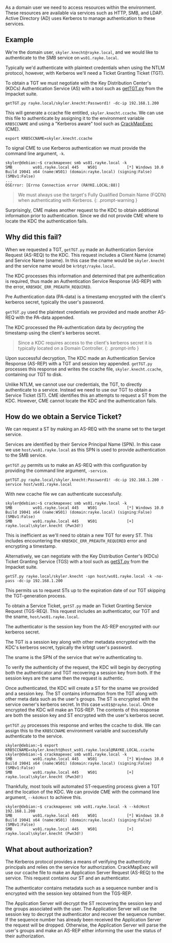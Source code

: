 As a domain user we need to access resources within the environment. These resources are available via services such as HTTP, SMB, and LDAP. Active Directory (AD) uses Kerberos to manage authentication to these services. 

## Example

We're the domain user, `skyler.knecht@rayke.local`, and we would like to authenticate to the SMB service on `ws01.rayke.local`.

Typically we'd authenticate with plaintext credentials when using the NTLM protocol, however, with Kerberos we'll need a Ticket Granting Ticket (TGT).

To obtain a TGT we must negotiate with the Key Distribution Center's (KDCs) Authentication Service (AS) with a tool such as [getTGT.py](https://github.com/fortra/impacket/blob/master/examples/getTGT.py) from the Impacket suite.

```console
getTGT.py rayke.local/skyler.knecht:Password1! -dc-ip 192.168.1.200 
```

This will generate a ccache file entitled, `skyler.knecht.ccache`. We can use this file to authenticate by assigning it to the environment variable `KRB5CCNAME` and using a "Kerberos aware" tool such as [CrackMapExec](https://github.com/Porchetta-Industries/CrackMapExec) (CME).

```console
export KRB5CCNAME=skyler.knecht.ccache
```

To signal CME to use Kerberos authentication we must provide the command line argument, `-k`. 

```
skyler@debian:~$ crackmapexec smb ws01.rayke.local -k
SMB         ws01.rayke.local 445    WS01             [*] Windows 10.0 Build 19041 x64 (name:WS01) (domain:rayke.local) (signing:False) (SMBv1:False)
... 
OSError: [Errno Connection error (RAYKE.LOCAL:88)]
```

> We must always use the target's Fully Qualified Domain Name (FQDN) when authenticating with Kerberos.
{: .prompt-warning }

Surprisingly, CME makes another request to the KDC to obtain additional information prior to authentication. Since we did not provide CME where to locate the KDC the authentication fails.

## Why did this fail?

When we requested a TGT, `getTGT.py` made an Authentication Service Request (AS-REQ) to the KDC. This request includes a Client Name (cname) and Service Name (sname). In this case the cname would be `skyler.knecht` and the service name would be `krbtgt/rayke.local`. 

The KDC processes this information and determined that pre authentication is required, thus made an Authentication Service Response (AS-REP) with the error, `KRB5KDC_ERR_PREAUTH_REQUIRED`.

Pre Authentication data (PA-data) is a timestamp encrypted with the client's kerberos secret, typically the user's password. 

`getTGT.py` used the plaintext credentials we provided and made another AS-REQ with the PA-data appended. 

The KDC processed the PA-authentication data by decrypting the timestamp using the client's kerberos secret.

> Since a KDC requires access to the client's kerberos secret it is typically located on a Domain Controller. 
{: .prompt-info }

Upon successful decryption, The KDC made an Authentication Service Response (AS-REP) with a TGT and session key appended. `getTGT.py` processes this response and writes the ccache file, `skyler.knecht.ccache`, containing our TGT to disk.

Unlike NTLM, we cannot use our credentials, the TGT, to directly authenticate to a service. Instead we need to use our TGT to obtain a Service Ticket (ST). CME identifies this an attempts to request a ST from the KDC. However, CME cannot locate the KDC and the authentication fails. 

## How do we obtain a Service Ticket?

We can request a ST by making an AS-REQ with the sname set to the target service.

Services are identified by their Service Principal Name (SPN). In this case we use `host/ws01.rayke.local` as this SPN is used to provide authentication to the SMB service. 

`getTGT.py` permits us to make an AS-REQ with this configuration by providing the command line argument, `-service`.

```console
getTGT.py rayke.local/skyler.knecht:Password1! -dc-ip 192.168.1.200 -service host/ws01.rayke.local
```

With new ccache file we can authenticate successfully. 

```
skyler@debian:~$ crackmapexec smb ws01.rayke.local -k
SMB         ws01.rayke.local 445    WS01             [*] Windows 10.0 Build 19041 x64 (name:WS01) (domain:rayke.local) (signing:False) (SMBv1:False)
SMB         ws01.rayke.local 445    WS01             [+] rayke.local\skyler.knecht (Pwn3d!)
```

This is inefficient as we'll need to obtain a new TGT for every ST. This includes encountering the `KRB5KDC_ERR_PREAUTH_REQUIRED` error and encrypting a timestamp. 

Alternatively, we can negotiate with the Key Distribution Center's (KDCs) Ticket Granting Service (TGS) with a tool such as [getST.py](https://github.com/fortra/impacket/blob/master/examples/getST.py) from the Impacket suite.


```console
getST.py rayke.local/skyler.knecht -spn host/ws01.rayke.local -k -no-pass -dc-ip 192.168.1.200
```

This permits us to request STs up to the expiration date of our TGT skipping the TGT-generation process. 

To obtain a Service Ticket, `getST.py` made an Ticket Granting Service Request (TGS-REQ). This request includes an authenticator, our TGT and the sname, `host/ws01.rayke.local`. 

The authenticator is the session key from the AS-REP encrypted with our kerberos secret. 

The TGT is a session key along with other metadata encrypted with the KDC's kerberos secret, typically the krbtgt user's password.

The sname is the SPN of the service that we're authenticating to. 

To verify the authenticity of the request, the KDC will begin by decrypting both the authenticator and TGT recovering a session key from both. If the session keys are the same then the request is authentic.

Once authenticated, the KDC will create a ST for the sname we provided and a session key. The ST contains information from the TGT along with other meta data such as the user's groups. The ST is encrypted with the service owner's kerberos secret. In this case `ws01$@rayke.local`. Once encrypted the KDC will make an TGS-REP. The contents of this response are both the session key and ST encrypted with the user's kerberos secret. 

`getTGT.py` processes this response and writes the ccache to disk. We can assign this to the `KRB5CCNAME` environment variable and successfully authenticate to the service. 

```
skyler@debian:~$ export KRB5CCNAME=skyler.knecht@host_ws01.rayke.local@RAYKE.LOCAL.ccache
skyler@debian:~$ crackmapexec smb ws01.rayke.local -k
SMB         ws01.rayke.local 445    WS01             [*] Windows 10.0 Build 19041 x64 (name:WS01) (domain:rayke.local) (signing:False) (SMBv1:False)
SMB         ws01.rayke.local 445    WS01             [+] rayke.local\skyler.knecht (Pwn3d!)
```

Thankfully, most tools will automated ST-requesting process given a TGT and the location of the KDC. We can provide CME with the command line argument, `--kdcHost` to achieve this.

```
skyler@debian:~$ crackmapexec smb ws01.rayke.local -k --kdcHost 192.168.1.200
SMB         ws01.rayke.local 445    WS01             [*] Windows 10.0 Build 19041 x64 (name:WS01) (domain:rayke.local) (signing:False) (SMBv1:False)
SMB         ws01.rayke.local 445    WS01             [+] rayke.local\skyler.knecht (Pwn3d!)
```

## What about authorization?

The Kerberos protocol provides a means of verifying the authenticity principals and relies on the service for authorization. CrackMapExec will use our ccache file to make an Application Server Request (AS-REQ) to the service. This request contains our ST and an authenticator. 

The authenticator contains metadata such as a sequence number and is encrypted with the session key obtained from the TGS-REP. 

The Application Server will decrypt the ST recovering the session key and the groups associated with the user. The Application Server will use the session key to decrypt the authenticator and recover the sequence number. If the sequence number has already been received the Application Server the request will be dropped. Otherwise, the Application Server will parse the user's groups and make an AS-REP either informing the user the status of their authorization.




